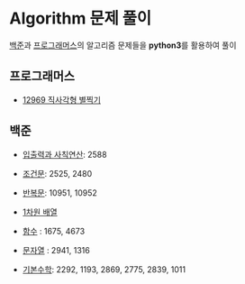 # Algorithm 문제 풀이
[백준]()과 [프로그래머스]()의 알고리즘 문제들을 **python3**를 활용하여 풀이

## 프로그래머스
* [12969 직사각형 별찍기]()

## 백준
* [입출력과 사칙연산](): 2588

* [조건문](): 2525, 2480

* [반복문](https://github.com/DaonWoori/TIL/tree/main/Algorithm/BaekJoon/%EB%B0%98%EB%B3%B5%EB%AC%B8): 10951, 10952

* [1차원 배열]()

* [함수]() : 1675, 4673

* [문자열]() : 2941, 1316

* [기본수학](): 2292, 1193, 2869, 2775, 2839, 1011
